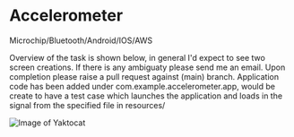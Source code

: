 # Accelerometer
Microchip/Bluetooth/Android/IOS/AWS

Overview of the task is shown below, in general I'd expect to see two screen creations.
If there is any ambiguaty please send me an email. Upon completion please raise a pull request against (main) branch.
Application code has been added under com.example.accelerometer.app, would be create to have a test case which launches the application and loads in the signal from the specified file in resources/

![Image of Yaktocat](https://github.com/liamfaruq/Accelerometer/blob/main/Overview.png?raw=true)
